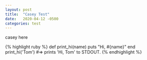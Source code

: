 ```yaml
---
layout: post
title:  "Casey Test"
date:   2020-04-12 -0500
categories: test
---
```


casey here

{% highlight ruby %}
def print_hi(name)
  puts "Hi, #{name}"
end
print_hi('Tom')
#=> prints 'Hi, Tom' to STDOUT.
{% endhighlight %}

